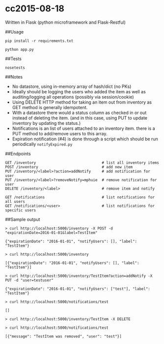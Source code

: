# cc2015-08-18

Written in Flask (python microframework and Flask-Restful)

##Usage

    pip install -r requirements.txt
    
    python app.py
  
##Tests

    nosetests

##Notes

- No datastore, using in-memory array of hash/dict (no PKs)
- Ideally should be logging the users who added the item as well as auditing/logging all operations (possibly via session/cookie)
- Using DELETE HTTP method for taking an item out from inventory as GET method is generally idempotent.  
- With a datastore there would a status column as checked in or out instead of deleting the item. (and in this case, using PUT to update inventory by updating the status.)
- Notifications is an list of users attached to an inventory item.  there is a PUT method to add/remove users to this array.
- Expiration notification (#4) is done through a script which should be run periodically `notifyExpired.py`

##Endpoints

	GET /inventory   		                    # list all inventory items
	POST /inventory 							# add new item
	PUT /inventory/<label>?action=addNotify	    # add notification for user
	PUT /inventory/<label>?removeNotify=mphuie	# remove notification for user
	DELETE /inventory/<label> 					# remove item and notify
	
	GET /notifications                          # list notifications for all users
	GET /notifications/<user>                   # list notifications for specific users


##Sample output

	> curl http://localhost:5000/inventory -X POST -d "expirationDate=2016-01-01&label=TestItem"
	
	{"expirationDate": "2016-01-01", "notifyUsers": [], "label": "TestItem"}
	
	> curl http://localhost:5000/inventory
	
	[{"expirationDate": "2016-01-01", "notifyUsers": [], "label": "TestItem"}]
	
	> curl http://localhost:5000/inventory/TestItem?action=addNotify -X PUT -d "user=testuser"
	
	{"expirationDate": "2016-01-01", "notifyUsers": ["test"], "label": "TestItem"}
	
	> curl http://localhost:5000/notifications/test

	[]
	
	> curl http://localhost:5000/inventory/TestItem -X DELETE
	
	> curl http://localhost:5000/notifications/test
	
	[{"message": "TestItem was removed", "user": "test"}]
